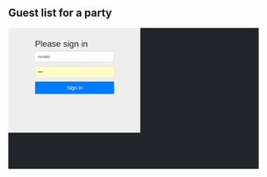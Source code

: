 <h2>Guest list for a party</h2>

<p align="center">
  <img src="https://github.com/renatogondin/list-of-guests-spring-and-thymeleaf/blob/master/gestao-festa.gif" alt="animated" />
</p>
